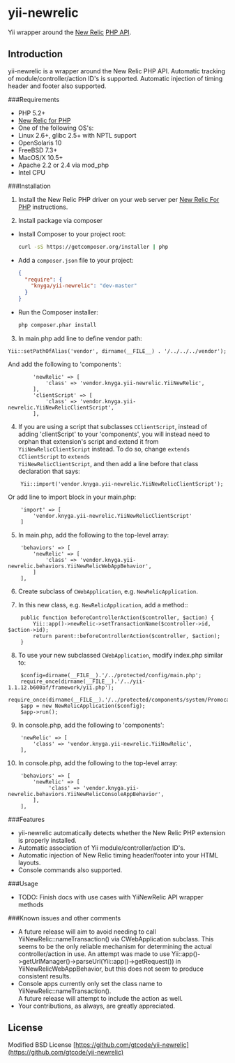 yii-newrelic
============

Yii wrapper around the [New Relic](https://newrelic.com/) [PHP API](https://newrelic.com/docs/php/the-php-api).

Introduction
---------
yii-newrelic is a wrapper around the New Relic PHP API.  Automatic tracking of module/controller/action ID's is supported.  Automatic injection of timing header and footer also supported.

###Requirements

* PHP 5.2+
* [New Relic for PHP](https://newrelic.com/docs/php/new-relic-for-php)
* One of the following OS's:
 * Linux 2.6+, glibc 2.5+ with NPTL support
 * OpenSolaris 10
 * FreeBSD 7.3+
 * MacOS/X 10.5+
* Apache 2.2 or 2.4 via mod_php
* Intel CPU

###Installation

1) Install the New Relic PHP driver on your web server per [New Relic For PHP](https://newrelic.com/docs/php/new-relic-for-php) instructions.

2) Install package via composer

 * Install Composer to your project root:
    ```bash
    curl -sS https://getcomposer.org/installer | php
    ```
    
 * Add a `composer.json` file to your project:
    ```json
    {
      "require": {
        "knyga/yii-newrelic": "dev-master"
      }
    }
    ```

 * Run the Composer installer:
    ```bash
    php composer.phar install
    ```

3) In main.php add line to define vendor path:

```
Yii::setPathOfAlias('vendor', dirname(__FILE__) . '/../../../vendor');
```

And add the following to 'components':
```
        'newRelic' => [
            'class' => 'vendor.knyga.yii-newrelic.YiiNewRelic',
        ],
        'clientScript' => [
            'class' => 'vendor.knyga.yii-newrelic.YiiNewRelicClientScript',
        ],
```

4) If you are using a script that subclasses <code>CClientScript</code>, instead of adding
'clientScript' to your 'components', you will instead need to orphan that
extension's script and extend it from <code>YiiNewRelicClientScript</code> instead.  To do so,
change <code>extends CClientScript</code> to <code>extends YiiNewRelicClientScript</code>, and then
add a line before that class declaration that says:
```
	Yii::import('vendor.knyga.yii-newrelic.YiiNewRelicClientScript');
```

Or add line to import block in your main.php:
```
    'import' => [
        'vendor.knyga.yii-newrelic.YiiNewRelicClientScript'
    ]
```

5) In main.php, add the following to the top-level array:
```
    'behaviors' => [
        'newRelic' => [
            'class' => 'vendor.knyga.yii-newrelic.behaviors.YiiNewRelicWebAppBehavior',
        ]
    ],
```

6) Create subclass of <code>CWebApplication</code>, e.g. <code>NewRelicApplication</code>.

7) In this new class, e.g. <code>NewRelicApplication</code>, add a method::
```
	public function beforeControllerAction($controller, $action) {
		Yii::app()->newRelic->setTransactionName($controller->id, $action->id);
		return parent::beforeControllerAction($controller, $action);
	}
```

8) To use your new subclassed <code>CWebApplication</code>, modify index.php similar to:
```
	$config=dirname(__FILE__).'/../protected/config/main.php';
	require_once(dirname(__FILE__).'/../yii-1.1.12.b600af/framework/yii.php');
	require_once(dirname(__FILE__).'/../protected/components/system/PromocastApplication.php');
	$app = new NewRelicApplication($config);
	$app->run();
```

9) In console.php, add the following to 'components':
```
	'newRelic' => [
		'class' => 'vendor.knyga.yii-newrelic.YiiNewRelic',
	],
```

10) In console.php, add the following to the top-level array:
```
	'behaviors' => [
		'newRelic' => [
			 'class' => 'vendor.knyga.yii-newrelic.behaviors.YiiNewRelicConsoleAppBehavior',
		],
	],
```

###Features

* yii-newrelic automatically detects whether the New Relic PHP extension is properly installed.
* Automatic association of Yii module/controller/action ID's.
* Automatic injection of New Relic timing header/footer into your HTML layouts.
* Console commands also supported.

###Usage

* TODO: Finish docs with use cases with YiiNewRelic API wrapper methods

###Known issues and other comments

* A future release will aim to avoid needing to call YiiNewRelic::nameTransaction() 
  via CWebApplication subclass. This seems to be the only reliable mechanism for 
  determining the actual controller/action in use.  An attempt was made to use 
  Yii::app()->getUrlManager()->parseUrl(Yii::app()->getRequest()) in 
  YiiNewRelicWebAppBehavior, but this does not seem to produce consistent results. 
* Console apps currently only set the class name to YiiNewRelic::nameTransaction().  
  A future release will attempt to include the action as well.
* Your contributions, as always, are greatly appreciated.

License
---------
Modified BSD License
[https://github.com/gtcode/yii-newrelic](https://github.com/gtcode/yii-newrelic)
